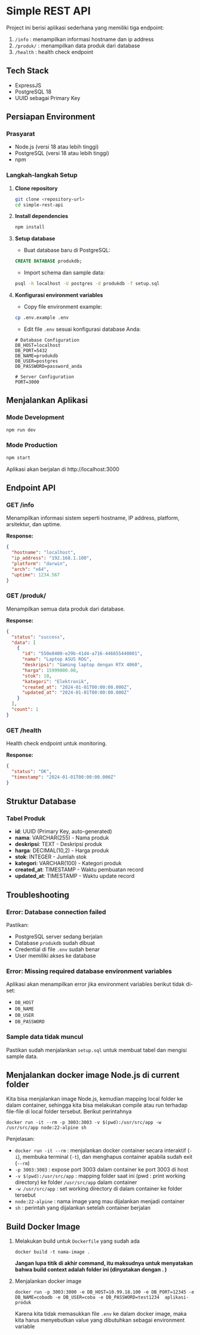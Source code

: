 # Simple REST API

Project ini berisi aplikasi sederhana yang memiliki tiga endpoint:

1. `/info` : menampilkan informasi hostname dan ip address
2. `/produk/` : menampilkan data produk dari database
3. `/health` : health check endpoint

## Tech Stack ##

* ExpressJS
* PostgreSQL 18
* UUID sebagai Primary Key

## Persiapan Environment

### Prasyarat
- Node.js (versi 18 atau lebih tinggi)
- PostgreSQL (versi 18 atau lebih tinggi)
- npm

### Langkah-langkah Setup

1. **Clone repository**
   ```bash
   git clone <repository-url>
   cd simple-rest-api
   ```

2. **Install dependencies**
   ```bash
   npm install
   ```

3. **Setup database**
   - Buat database baru di PostgreSQL:
   ```sql
   CREATE DATABASE produkdb;
   ```

   - Import schema dan sample data:
   ```bash
   psql -h localhost -U postgres -d produkdb -f setup.sql
   ```

4. **Konfigurasi environment variables**
   - Copy file environment example:
   ```bash
   cp .env.example .env
   ```

   - Edit file `.env` sesuai konfigurasi database Anda:
   ```env
   # Database Configuration
   DB_HOST=localhost
   DB_PORT=5432
   DB_NAME=produkdb
   DB_USER=postgres
   DB_PASSWORD=password_anda

   # Server Configuration
   PORT=3000
   ```

## Menjalankan Aplikasi

### Mode Development
```bash
npm run dev
```

### Mode Production
```bash
npm start
```

Aplikasi akan berjalan di http://localhost:3000

## Endpoint API

### GET /info
Menampilkan informasi sistem seperti hostname, IP address, platform, arsitektur, dan uptime.

**Response:**
```json
{
  "hostname": "localhost",
  "ip_address": "192.168.1.100",
  "platform": "darwin",
  "arch": "x64",
  "uptime": 1234.567
}
```

### GET /produk/
Menampilkan semua data produk dari database.

**Response:**
```json
{
  "status": "success",
  "data": [
    {
      "id": "550e8400-e29b-41d4-a716-446655440001",
      "nama": "Laptop ASUS ROG",
      "deskripsi": "Gaming laptop dengan RTX 4060",
      "harga": 15999000.00,
      "stok": 10,
      "kategori": "Elektronik",
      "created_at": "2024-01-01T00:00:00.000Z",
      "updated_at": "2024-01-01T00:00:00.000Z"
    }
  ],
  "count": 1
}
```

### GET /health
Health check endpoint untuk monitoring.

**Response:**
```json
{
  "status": "OK",
  "timestamp": "2024-01-01T00:00:00.000Z"
}
```

## Struktur Database

### Tabel Produk
- **id**: UUID (Primary Key, auto-generated)
- **nama**: VARCHAR(255) - Nama produk
- **deskripsi**: TEXT - Deskripsi produk
- **harga**: DECIMAL(10,2) - Harga produk
- **stok**: INTEGER - Jumlah stok
- **kategori**: VARCHAR(100) - Kategori produk
- **created_at**: TIMESTAMP - Waktu pembuatan record
- **updated_at**: TIMESTAMP - Waktu update record

## Troubleshooting

### Error: Database connection failed
Pastikan:
- PostgreSQL server sedang berjalan
- Database `produkdb` sudah dibuat
- Credential di file `.env` sudah benar
- User memiliki akses ke database

### Error: Missing required database environment variables
Aplikasi akan menampilkan error jika environment variables berikut tidak di-set:
- `DB_HOST`
- `DB_NAME`
- `DB_USER`
- `DB_PASSWORD`

### Sample data tidak muncul
Pastikan sudah menjalankan `setup.sql` untuk membuat tabel dan mengisi sample data.

## Menjalankan docker image Node.js di current folder ##

Kita bisa menjalankan image Node.js, kemudian mapping local folder ke dalam container, sehingga kita bisa melakukan compile atau run terhadap file-file di local folder tersebut. Berikut perintahnya

```
docker run -it --rm -p 3003:3003 -v $(pwd):/usr/src/app -w /usr/src/app node:22-alpine sh
```

Penjelasan:

* `docker run -it --rm` : menjalankan docker container secara interaktif (`-i`), membuka terminal (`-t`), dan menghapus container apabila sudah exit (`--rm`)
* `-p 3003:3003` : expose port 3003 dalam container ke port 3003 di host
* `-v $(pwd):/usr/src/app` : mapping folder saat ini (pwd : print working directory) ke folder `/usr/src/app` dalam container
* `-w /usr/src/app` : set working directory di dalam container ke folder tersebut
* `node:22-alpine` : nama image yang mau dijalankan menjadi container
* `sh` : perintah yang dijalankan setelah container berjalan

## Build Docker Image ##

1. Melakukan build untuk `Dockerfile` yang sudah ada

    ```
    docker build -t nama-image .
    ```

    **Jangan lupa titik di akhir command, itu maksudnya untuk menyatakan bahwa build context adalah folder ini (dinyatakan dengan . )**

2. Menjalankan docker image

    ```
    docker run -p 3003:3000 -e DB_HOST=10.99.18.100 -e DB_PORT=12345 -e DB_NAME=cobadb -e DB_USER=coba -e DB_PASSWORD=test1234  aplikasi-produk
    ```

    Karena kita tidak memasukkan file `.env` ke dalam docker image, maka kita harus menyebutkan value yang dibutuhkan sebagai environment variable